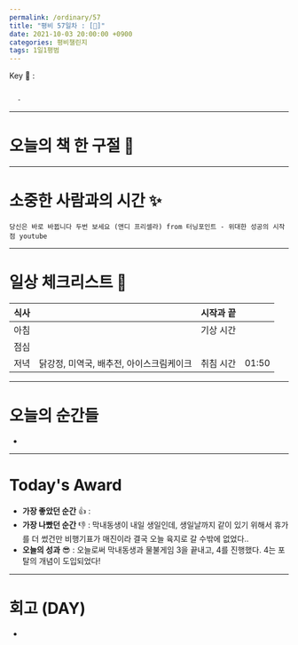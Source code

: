 ```yaml
---
permalink: /ordinary/57
title: "평비 57일차 : [🧳]"
date: 2021-10-03 20:00:00 +0900
categories: 평비챌린지
tags: 1일1평범
---  
```

Key 🔑 : 
```

  - 
```

---
# 오늘의 책 한 구절 📕


---
# 소중한 사람과의 시간 ✨
`당신은 바로 바뀝니다 두번 보세요 (앤디 프리셀라) from 터닝포인트 - 위대한 성공의 시작점 youtube`  

---
# 일상 체크리스트 📃

| 식사 |  | 시작과 끝 |  |
|:----:|:----:|:----:|:----:|
| 아침 |  | 기상 시간 |  |
| 점심 |  |  |  |
| 저녁 | 닭강정, 미역국, 배추전, 아이스크림케이크 | 취침 시간 | 01:50 |

---
# 오늘의 순간들
- 

---
# Today's Award
- **가장 좋았던 순간** 👍 :  
- **가장 나빴던 순간** 👎 : 막내동생이 내일 생일인데, 생일날까지 같이 있기 위해서 휴가를 더 썼건만 비행기표가 매진이라 결국 오늘 육지로 갈 수밖에 없었다..  
- **오늘의 성과** 😎 : 오늘로써 막내동생과 물불게임 3을 끝내고, 4를 진행했다. 4는 포탈의 개념이 도입되었다!  

---
# 회고 (DAY)
- 
